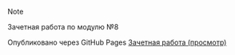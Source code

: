 > [!NOTE]
> Зачетная работа по модулю №8

Опубликовано через GitHub Pages  [Зачетная работа (просмотр)](https://mchubarov.github.io/urban/hw8/index.html)